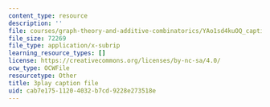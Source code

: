 ```yaml
---
content_type: resource
description: ''
file: courses/graph-theory-and-additive-combinatorics/YAo1sd4kuOQ_captions.vtt
file_size: 72269
file_type: application/x-subrip
learning_resource_types: []
license: https://creativecommons.org/licenses/by-nc-sa/4.0/
ocw_type: OCWFile
resourcetype: Other
title: 3play caption file
uid: cab7e175-1120-4032-b7cd-9228e273518e
---
```

